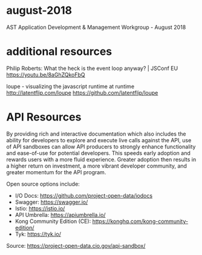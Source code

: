 # august-2018
AST Application Development &amp; Management Workgroup - August 2018


# additional resources

Philip Roberts: What the heck is the event loop anyway? | JSConf EU
https://youtu.be/8aGhZQkoFbQ

loupe - visualizing the javascript runtime at runtime
http://latentflip.com/loupe
https://github.com/latentflip/loupe


# API Resources
By providing rich and interactive documentation which also includes the ability for developers to explore and execute live calls against the API, use of API sandboxes can allow API producers to strongly enhance functionality and ease-of-use for potential developers.  This speeds early adoption and rewards users with a more fluid experience.  Greater adoption then results in a higher return on investment, a more vibrant developer community, and greater momentum for the API program.

Open source options include:
 - I/O Docs:  https://github.com/project-open-data/iodocs
 - Swagger:  https://swagger.io/
 - Istio:  https://istio.io/
 - API Umbrella:  https://apiumbrella.io/
 - Kong Community Edition (CE):  https://konghq.com/kong-community-edition/
 - Tyk:  https://tyk.io/
 
Source: https://project-open-data.cio.gov/api-sandbox/ 
